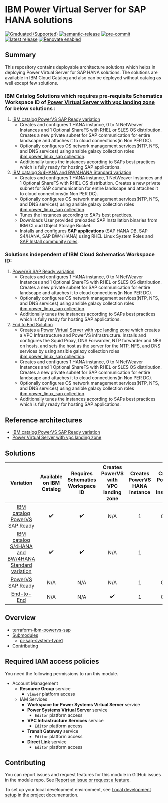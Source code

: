 <!-- BEGIN MODULE HOOK -->

# IBM Power Virtual Server for SAP HANA solutions

<!-- UPDATE BADGE: Update the link for the badge below-->
[![Graduated (Supported)](https://img.shields.io/badge/status-Graduated%20(Supported)-brightgreen?style=plastic)](https://terraform-ibm-modules.github.io/documentation/#/badge-status)
[![semantic-release](https://img.shields.io/badge/%20%20%F0%9F%93%A6%F0%9F%9A%80-semantic--release-e10079.svg)](https://github.com/semantic-release/semantic-release)
[![pre-commit](https://img.shields.io/badge/pre--commit-enabled-brightgreen?logo=pre-commit&logoColor=white)](https://github.com/pre-commit/pre-commit)
[![latest release](https://img.shields.io/github/v/release/terraform-ibm-modules/terraform-ibm-powervs-sap?logo=GitHub&sort=semver)](https://github.com/terraform-ibm-modules/terraform-ibm-powervs-sap/releases/latest)
[![Renovate enabled](https://img.shields.io/badge/renovate-enabled-brightgreen.svg)](https://renovatebot.com/)

## Summary
This repository contains deployable architecture solutions which helps in deploying Power Virtual Server for SAP HANA solutions. The solutions are available in IBM Cloud Catalog and also can be deployed without catalog as well except few solutions.

### IBM Catalog Solutions which **requires pre-requisite Schematics Workspace ID** of [Power Virtual Server with vpc landing zone](https://cloud.ibm.com/catalog/architecture/deploy-arch-ibm-pvs-inf-2dd486c7-b317-4aaa-907b-42671485ad96-global?) for below solutions :
1. [IBM catalog PowerVS SAP Ready variation](https://github.com/terraform-ibm-modules/terraform-ibm-powervs-sap/tree/main/solutions/ibm-catalog/sap-ready-to-go)
    - Creates and configures 1 HANA instance, 0 to N NetWeaver Instances and 1 Optional ShareFS with RHEL or SLES OS distribution. Creates a new private subnet for SAP communication for entire landscape and attaches it to cloud connections(in Non PER DC).
    - Optionally configures OS network management services(NTP, NFS, and DNS services) using ansible galaxy collection roles [ibm.power_linux_sap collection](https://galaxy.ansible.com/ui/repo/published/ibm/power_linux_sap/).
    - Additionally tunes the instances according to SAPs best practices which is fully ready for hosting SAP applications.
2. [IBM catalog S/4HANA and BW/4HANA Standard variation](https://github.com/terraform-ibm-modules/terraform-ibm-powervs-sap/tree/main/solutions/ibm-catalog/s4hana-bw4hana-standard)
    - Creates and configures 1 HANA instance, 1 NetWeaver Instances and 1 Optional ShareFS with RHEL OS distribution. Creates a new private subnet for SAP communication for entire landscape and attaches it to cloud connections(in Non PER DC).
    - Optionally configures OS network management services(NTP, NFS, and DNS services) using ansible galaxy collection roles [ibm.power_linux_sap collection](https://galaxy.ansible.com/ui/repo/published/ibm/power_linux_sap/).
    - Tunes the instances according to SAPs best practices.
    - Downloads User provided preloaded SAP Installation binaries from IBM CLoud Object Storage Bucket.
    - Installs and configures **SAP applications** (SAP HANA DB, SAP S4/HANA, SAP BW4/HANA) using RHEL Linux System Roles and [SAP Install community roles](https://galaxy.ansible.com/ui/repo/published/community/sap_install/).


### Solutions independent of IBM Cloud Schematics Workspace ID:
1. [PowerVS SAP Ready variation](https://github.com/terraform-ibm-modules/terraform-ibm-powervs-sap/tree/main/solutions/sap-ready-to-go)
   - Creates and configures 1 HANA instance, 0 to N NetWeaver Instances and 1 Optional ShareFS with RHEL or SLES OS distribution. Creates a new private subnet for SAP communication for entire landscape and attaches it to cloud connections(in Non PER DC).
   - Optionally configures OS network management services(NTP, NFS, and DNS services) using ansible galaxy collection roles [ibm.power_linux_sap collection](https://galaxy.ansible.com/ui/repo/published/ibm/power_linux_sap/).
   - Additionally tunes the instances according to SAPs best practices which is fully ready for hosting SAP applications.
2. [End to End Solution](https://github.com/terraform-ibm-modules/terraform-ibm-powervs-sap/tree/main/solutions/e2e)
    - Creates a [Power Virtual Server with vpc landing zone](https://github.com/terraform-ibm-modules/terraform-ibm-powervs-infrastructure/tree/main/modules/powervs-vpc-landing-zone) which creates a VPC Infrastructure and PowerVS infrastructure. Installs and configures the Squid Proxy, DNS Forwarder, NTP forwarder and NFS on hosts, and sets the host as the server for the NTP, NFS, and DNS services by using ansible galaxy collection roles [ibm.power_linux_sap collection](https://galaxy.ansible.com/ui/repo/published/ibm/power_linux_sap/).
    - Creates and configures 1 HANA instance, 0 to N NetWeaver Instances and 1 Optional ShareFS with RHEL or SLES OS distribution. Creates a new private subnet for SAP communication for entire landscape and attaches it to cloud connections(in Non PER DC).
    - Optionally configures OS network management services(NTP, NFS, and DNS services) using ansible galaxy collection roles [ibm.power_linux_sap collection](https://galaxy.ansible.com/ui/repo/published/ibm/power_linux_sap/).
    - Additionally tunes the instances according to SAPs best practices which is fully ready for hosting SAP applications.


## Reference architectures
- [IBM catalog PowerVS SAP Ready variation](https://github.com/terraform-ibm-modules/terraform-ibm-powervs-sap/blob/main/reference-architectures/sap-ready-to-go/deploy-arch-ibm-pvs-sap-ready-to-go.svg)
- [Power Virtual Server with vpc landing zone](https://github.com/terraform-ibm-modules/terraform-ibm-powervs-infrastructure/blob/main/reference-architectures/full-stack/deploy-arch-ibm-pvs-inf-full-stack.svg)


## Solutions
|                                  Variation                                  | Available on IBM Catalog | Requires Schematics Workspace ID | Creates PowerVS with VPC landing zone | Creates PowerVS HANA Instance | Creates PowerVS NW Instances | Performs PowerVS OS Config | Performs PowerVS SAP Tuning | Install SAP software |
|:---------------------------------------------------------------------------:|:------------------------:|:--------------------------------:|:-------------------------------------:|:-----------------------------:|:----------------------------:|:--------------------------:|:---------------------------:|:--------------------:|
| [ IBM catalog PowerVS SAP Ready ]( ./solutions/ibm-catalog/sap-ready-to-go/ ) |    :heavy_check_mark:    |        :heavy_check_mark:        |                  N/A                  |               1               |            0 to N            |     :heavy_check_mark:     |      :heavy_check_mark:     |          N/A         |
| [ IBM catalog S/4HANA and BW/4HANA Standard variation ]( ./solutions/ibm-catalog/s4hana-bw4hana-standard ) |    :heavy_check_mark:    |        :heavy_check_mark:        |                  N/A                  |               1               |            1            |     :heavy_check_mark:     |      :heavy_check_mark:     |          :heavy_check_mark:         |
|             [ PowerVS SAP Ready ]( ./solutions/sap-ready-to-go/ )             |            N/A           |                N/A               |                  N/A                  |               1               |            0 to N            |     :heavy_check_mark:     |      :heavy_check_mark:     |          N/A         |
|                      [ End-to-End ]( ./solutions/e2e/ )                     |            N/A           |                N/A               |           :heavy_check_mark:          |               1               |            0 to N            |     :heavy_check_mark:     |      :heavy_check_mark:     |          N/A         |


<!-- BEGIN OVERVIEW HOOK -->
## Overview
* [terraform-ibm-powervs-sap](#terraform-ibm-powervs-sap)
* [Submodules](./modules)
    * [pi-sap-system-type1](./modules/pi-sap-system-type1)
* [Contributing](#contributing)
<!-- END OVERVIEW HOOK -->


## Required IAM access policies

You need the following permissions to run this module.

- Account Management
    - **Resource Group** service
        - `Viewer` platform access
    - IAM Services
        - **Workspace for Power Systems Virtual Server** service
        - **Power Systems Virtual Server** service
            - `Editor` platform access
        - **VPC Infrastructure Services** service
            - `Editor` platform access
        - **Transit Gateway** service
            - `Editor` platform access
        - **Direct Link** service
            - `Editor` platform access

<!-- END MODULE HOOK -->


<!-- BEGIN CONTRIBUTING HOOK -->
## Contributing

You can report issues and request features for this module in GitHub issues in the module repo. See [Report an issue or request a feature](https://github.com/terraform-ibm-modules/.github/blob/main/.github/SUPPORT.md).

To set up your local development environment, see [Local development setup](https://terraform-ibm-modules.github.io/documentation/#/local-dev-setup) in the project documentation.
<!-- END CONTRIBUTING HOOK -->

